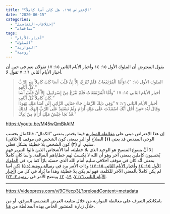 ```yaml
---
title: "الإعتراض ١٦٥، هل كان آسا كاملاً؟"
date: "2020-06-15"
categories: 
  - "إختلافات-التفاصيل"
  - "تناقضات"
tags: 
  - "أخبار-الأيام"
  - "الملوك"
  - "المواربة"
  - "رومية"
---
```


يقول المعترض أن الملوك الأول ١٥: ١٤ وأخبار الأيام الثاني ١٥: ١٧ تقولان نعم في حين أن أخبار الأيام الثاني ١٦: ٧ تقول لا.

> الملوك الأول ١٥: ”١٤وَأَمَّا الْمُرْتَفَعَاتُ فَلَمْ تُنْزَعْ، إِلاَّ إِنَّ قَلْبَ آسَا كَانَ كَامِلاً مَعَ الرَّبِّ كُلَّ أَيَّامِهِ.“  
> أخبار الأيام الثاني ١٥: ١٧ ”وَأَمَّا الْمُرْتَفَعَاتُ فَلَمْ تُنْزَعْ مِنْ إِسْرَائِيلَ. إِلاَّ أَنَّ قَلْبَ آسَا كَانَ كَامِلاً كُلَّ أَيَّامِهِ.“  
> أخبار الأيام الثاني ١٦: ٧ ”وَفِي ذلِكَ الزَّمَانِ جَاءَ حَنَانِي الرَّائِي إِلَى آسَا مَلِكِ يَهُوذَا وَقَالَ لَهُ: «مِنْ أَجْلِ أَنَّكَ اسْتَنَدْتَ عَلَى مَلِكِ أَرَامَ وَلَمْ تَسْتَنِدْ عَلَى الرَّبِّ إِلهِكَ، لِذلِكَ قَدْ نَجَا جَيْشُ مَلِكِ أَرَامَ مِنْ يَدِكَ.“

https://youtu.be/M45wQmBkAiM

إن هذا الإعتراض مبني على [مغالطة المواربة](https://reasonofhope.com/2019/05/30/equivocation/) فيما يختص بمعنى ”الكمال“. فالكمال بحسب الوحي المقدس قد يعني **(١)** الصلاح أو البر بمعنى كون الشخص في موقف (أخلاقي) سليم. أو **(٢)** كون الشخص بلا خطيئة بشكل فعلي.  
إلا أنَّ يسوع المسيح هو الوحيد الذي بلا خطيئة، أما الأشخاص الذين نالوا التبرير فهم يُحسبون كاملين بمعنى آخر وهو أن الله لا يَحُسبُ لهم خطاياهم السالفة. واسا كان كاملاً بمعنى أنَّه كان في موقف أخلاقي سليم أمام الله الذي حسبَه بارّاً كما يرد في [الملوك الأول ١٥: ١٤](https://biblia.com/books/ar-vandyke/1ki15.14) و[أخبار الأيام الثاني ١٥: ١٧](https://biblia.com/books/ar-vandyke/2chr15.17)؛ وذات الأمر يرد في [رسالة رومية ٤: ٥](https://biblia.com/books/ar-vandyke/rom4.5)) لكن آسا لم يكن كاملاً بالمعنى الآخر للكلمة، فهو لم يكن بلا خطيئة وهذا ما يُراد في كل من ([أخبار الأيام الثاني ١٦: ٧](https://biblia.com/books/ar-vandyke/2chr16.7)، [١٩](https://biblia.com/books/ar-vandyke/2chr16.19)، [١٢](https://biblia.com/books/ar-vandyke/2chr16.12) ويتضح الأمر في [رومية ٣: ٢٣](https://biblia.com/books/ar-vandyke/Ro3.23)).

* * *

https://videopress.com/v/9CYecp3L?preloadContent=metadata

بامكانكم التعرف على مغالطة المواربة من خلال متابعة العرض التقديمي المرفق، أو من خلال زيارة المنشور الخاص بهذه المغالطة من [هنا](https://reasonofhope.com/2019/05/30/equivocation/).
